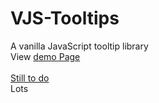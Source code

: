 # VJS-Tooltips

A vanilla JavaScript tooltip library
<br />View <a href="https://mrluxan.github.io/VJS-Tooltips/">demo Page</a>
<br />
<br /> <u> Still to do </u>
<br />Lots
